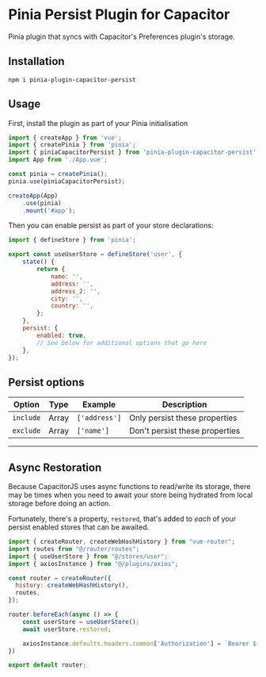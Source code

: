 # Pinia Persist Plugin for Capacitor

Pinia plugin that syncs with Capacitor's Preferences plugin's storage.

## Installation

```
npm i pinia-plugin-capacitor-persist
```

## Usage

First, install the plugin as part of your Pinia initialisation

```js
import { createApp } from 'vue';
import { createPinia } from 'pinia';
import { piniaCapacitorPersist } from 'pinia-plugin-capacitor-persist';
import App from './App.vue';

const pinia = createPinia();
pinia.use(piniaCapacitorPersist);

createApp(App)
    .use(pinia)
    .mount('#app');
```

Then you can enable persist as part of your store declarations:

```js
import { defineStore } from 'pinia';

export const useUserStore = defineStore('user', {
	state() {
		return {
			name: '',
			address: '',
			address_2: '',
			city: '',
			country: '',
		};
	},
	persist: {
		enabled: true,
        // See below for additional options that go here
	},
});
```

## Persist options

| Option    | Type  | Example       | Description                    |
| --------- | ----- | ------------- | ------------------------------ |
| `include` | Array | `['address']` | Only persist these properties  |
| `exclude` | Array | `['name']`    | Don't persist these properties |

---

## Async Restoration

Because CapacitorJS uses async functions to read/write its storage, there may be times when you need to await your store being hydrated from local storage before doing an action.

Fortunately, there's a property, `restored`, that's added to *each* of your persist enabled stores that can be awaited.

```js
import { createRouter, createWebHashHistory } from "vue-router";
import routes from "@/router/routes";
import { useUserStore } from "@/stores/user";
import { axiosInstance } from "@/plugins/axios";

const router = createRouter({
  history: createWebHashHistory(),
  routes,
});

router.beforeEach(async () => {
    const userStore = useUserStore();
    await userStore.restored;

    axiosInstance.defaults.headers.common['Authorization'] = `Bearer ${userStore.token}`;
})

export default router;
```

